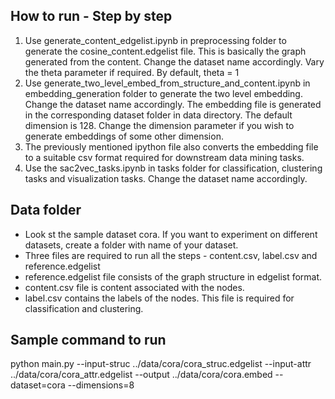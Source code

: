## How to run - Step by step

1. Use generate_content_edgelist.ipynb in preprocessing folder to generate the cosine_content.edgelist file. This is basically the graph generated from the content. Change the dataset name accordingly. Vary the theta parameter if required. By default, theta = 1
2. Use generate_two_level_embed_from_structure_and_content.ipynb in embedding_generation folder to generate the two level embedding. Change the dataset name accordingly. The embedding file is generated in the corresponding dataset folder in data directory. The default dimension is 128. Change the dimension parameter if you wish to generate embeddings of some other dimension.
3. The previously mentioned ipython file also converts the embedding file to a suitable csv format required for downstream data mining tasks.
4. Use the sac2vec_tasks.ipynb in tasks folder for classification, clustering tasks and visualization tasks. Change the dataset name accordingly.

## Data folder

- Look st the sample dataset cora. If you want to experiment on different datasets, create a folder with name of your dataset.
- Three files are required to run all the steps - content.csv, label.csv and reference.edgelist 
- reference.edgelist file consists of the graph structure in edgelist format.
- content.csv file is content associated with the nodes.
- label.csv contains the labels of the nodes. This file is required for classification and clustering.


## Sample command to run

python main.py --input-struc ../data/cora/cora_struc.edgelist --input-attr ../data/cora/cora_attr.edgelist --output ../data/cora/cora.embed --dataset=cora --dimensions=8